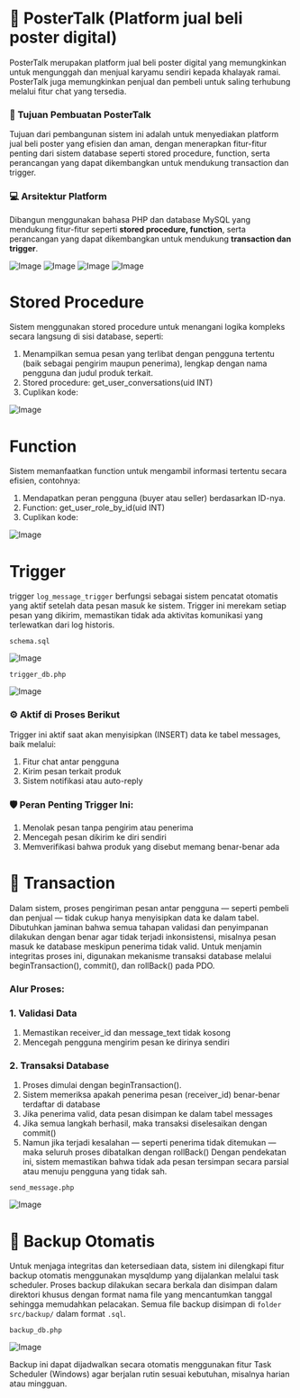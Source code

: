 # 📰 PosterTalk (Platform jual beli poster digital)
PosterTalk merupakan platform jual beli poster digital yang memungkinkan untuk mengunggah dan menjual karyamu sendiri kepada khalayak ramai. PosterTalk juga memungkinkan penjual dan pembeli untuk saling terhubung melalui fitur chat yang tersedia.

### 📌 Tujuan Pembuatan PosterTalk
Tujuan dari pembangunan sistem ini adalah untuk menyediakan platform jual beli poster yang efisien dan aman, dengan menerapkan fitur-fitur penting dari sistem database seperti stored procedure, function, serta perancangan yang dapat dikembangkan untuk mendukung transaction dan trigger.

### 💻 Arsitektur Platform
Dibangun menggunakan bahasa PHP dan database MySQL yang mendukung fitur-fitur seperti **stored procedure, function**, serta perancangan yang dapat dikembangkan untuk mendukung **transaction dan trigger**.

![Image](https://github.com/user-attachments/assets/4dc54041-c6e5-401f-9c10-90f62d16503b)
![Image](https://github.com/user-attachments/assets/abfe046b-e29a-42c6-b15d-457c9cfefc25)
![Image](https://github.com/user-attachments/assets/abc6743d-1f96-4af7-99fa-e92d16b6e3fd)
![Image](https://github.com/user-attachments/assets/adc709c5-73de-47e5-83b9-392442d3d947)

# Stored Procedure
Sistem menggunakan stored procedure untuk menangani logika kompleks secara langsung di sisi database, seperti:
1. Menampilkan semua pesan yang terlibat dengan pengguna tertentu (baik sebagai pengirim maupun penerima), lengkap dengan nama pengguna dan judul produk terkait.
2. Stored procedure: get_user_conversations(uid INT)
3. Cuplikan kode:
   
![Image](https://github.com/user-attachments/assets/08bb882f-8b41-4a2f-bdf4-1507ad2cd048)

# Function
Sistem memanfaatkan function untuk mengambil informasi tertentu secara efisien, contohnya:
1. Mendapatkan peran pengguna (buyer atau seller) berdasarkan ID-nya.
2. Function: get_user_role_by_id(uid INT)
3. Cuplikan kode:
   
![Image](https://github.com/user-attachments/assets/7824953d-3f27-454a-adaa-a5ed3a565d3e)

# Trigger
trigger `log_message_trigger` berfungsi sebagai sistem pencatat otomatis yang aktif setelah data pesan masuk ke sistem. Trigger ini merekam setiap pesan yang dikirim, memastikan tidak ada aktivitas komunikasi yang terlewatkan dari log historis.

`schema.sql`

![Image](https://github.com/user-attachments/assets/c458001e-7245-4f00-a15a-6d48c47d4e3f)

`trigger_db.php`

![Image](https://github.com/user-attachments/assets/081cc899-f594-435f-a801-c6e811ddc845)

### ⚙️ Aktif di Proses Berikut
Trigger ini aktif saat akan menyisipkan (INSERT) data ke tabel messages, baik melalui:
1. Fitur chat antar pengguna
2. Kirim pesan terkait produk
3. Sistem notifikasi atau auto-reply

### 🛡️ Peran Penting Trigger Ini:
1. Menolak pesan tanpa pengirim atau penerima
2. Mencegah pesan dikirim ke diri sendiri
3. Memverifikasi bahwa produk yang disebut memang benar-benar ada

# 🔄 Transaction
Dalam sistem, proses pengiriman pesan antar pengguna — seperti pembeli dan penjual — tidak cukup hanya menyisipkan data ke dalam tabel. Dibutuhkan jaminan bahwa semua tahapan validasi dan penyimpanan dilakukan dengan benar agar tidak terjadi inkonsistensi, misalnya pesan masuk ke database meskipun penerima tidak valid.
Untuk menjamin integritas proses ini, digunakan mekanisme transaksi database melalui beginTransaction(), commit(), dan rollBack() pada PDO.

### Alur Proses:
### 1. Validasi Data
1. Memastikan receiver_id dan message_text tidak kosong
2. Mencegah pengguna mengirim pesan ke dirinya sendiri
### 2. Transaksi Database
1. Proses dimulai dengan beginTransaction().
2. Sistem memeriksa apakah penerima pesan (receiver_id) benar-benar terdaftar di database
3. Jika penerima valid, data pesan disimpan ke dalam tabel messages
4. Jika semua langkah berhasil, maka transaksi diselesaikan dengan commit()
5. Namun jika terjadi kesalahan — seperti penerima tidak ditemukan — maka seluruh proses dibatalkan dengan rollBack()
Dengan pendekatan ini, sistem memastikan bahwa tidak ada pesan tersimpan secara parsial atau menuju pengguna yang tidak sah.

`send_message.php`

![Image](https://github.com/user-attachments/assets/bc44bd20-627c-4a25-98fb-15a07ff0ad9b)

# 🔄 Backup Otomatis
Untuk menjaga integritas dan ketersediaan data, sistem ini dilengkapi fitur backup otomatis menggunakan mysqldump yang dijalankan melalui task scheduler. Proses backup dilakukan secara berkala dan disimpan dalam direktori khusus dengan format nama file yang mencantumkan tanggal sehingga memudahkan pelacakan. Semua file backup disimpan di `folder src/backup/` dalam format `.sql`.

`backup_db.php`

![Image](https://github.com/user-attachments/assets/78df4248-be55-4c79-b12b-0d063e722710)

Backup ini dapat dijadwalkan secara otomatis menggunakan fitur Task Scheduler (Windows) agar berjalan rutin sesuai kebutuhan, misalnya harian atau mingguan.





